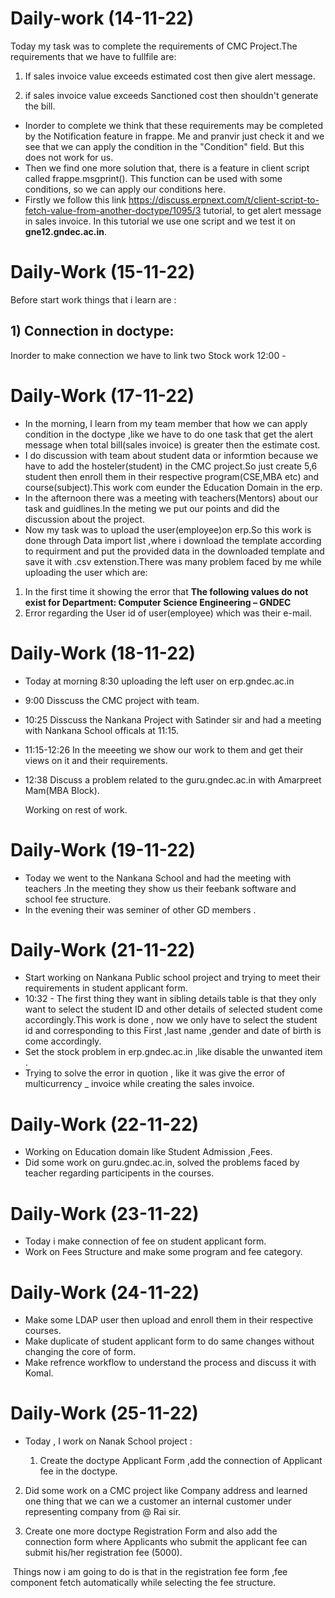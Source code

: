 # Daily-work (14-11-22)
Today my task was to complete the requirements of CMC Project.The requirements  that we have to fullfile are:

1) If sales invoice value exceeds estimated cost then give alert message.

2) if sales invoice value exceeds Sanctioned cost then shouldn't
generate the bill.

- Inorder to complete we think that these requirements may be completed by the
  Notification feature in frappe. Me and pranvir just check it and we
  see that we can apply the condition in the "Condition" field. But this does not work for us.
-  Then we find one more solution that, there is a feature in client script called frappe.msgprint(). This function can be used with some conditions, so we can apply our conditions here.
-  Firstly we follow this link https://discuss.erpnext.com/t/client-script-to-fetch-value-from-another-doctype/1095/3 tutorial, to get alert message in sales invoice. In this tutorial we use one script and we test it on **gne12.gndec.ac.in**.

# Daily-Work (15-11-22)
Before start work things that i learn are :
## 1) Connection in doctype:
Inorder to make connection we have to link two
Stock work 12:00 -

# Daily-Work (17-11-22)

- In the morning, I learn from my team member that how we can apply condition  in the doctype ,like we have to do one task that get the alert message when total bill(sales invoice) is greater then the estimate cost. 
- I do discussion with team about student data or informtion because we have to add the hosteler(student) in the CMC project.So just create 5,6 student then enroll them in their respective program(CSE,MBA etc) and course(subject).This work com eunder the Education Domain in the erp.
- In the afternoon there was a meeting with teachers(Mentors) about our task and guidlines.In the meting we put our points and did the discussion about the project.
- Now my task was to upload the user(employee)on erp.So this work is done through Data import list ,where i  download the template according to requirment and put the provided data in the downloaded template and save it with .csv extenstion.There was  many  problem faced by me while uploading the user which are:
1) In the first time it showing the error that **The following values do not exist for Department: Computer Science Engineering – GNDEC**
2) Error regarding the User id of user(employee) which was their e-mail.

# Daily-Work (18-11-22)

- Today at morning 8:30 uploading the left user on erp.gndec.ac.in
- 9:00 Disscuss the CMC project with team.
- 10:25 Disscuss the Nankana Project with Satinder sir and had a meeting with Nankana School officals at 11:15.
- 11:15-12:26 In the meeeting we show our work to them and get their views on it and their requirements.
- 12:38 Discuss a problem related to the guru.gndec.ac.in with Amarpreet Mam(MBA Block).
  
  Working on rest of work.
  
# Daily-Work (19-11-22)
  
 - Today we went to the Nankana School and had the meeting with teachers .In the meeting they show us their feebank software and school fee structure.
 - In the evening their was seminer of other GD members .

# Daily-Work (21-11-22)

- Start working on Nankana Public school project and trying to meet their requirements in student applicant form.
- 10:32 -  The first thing they want in sibling  details  table is that
they only want to select the student ID and other details of selected
student come accordingly.This  work is done , now we only have to select the
student id and corresponding to this  First ,last name ,gender and
date of birth is come accordingly.
- Set the stock problem in erp.gndec.ac.in ,like disable the unwanted item .
- Trying to solve the error in quotion , like it was give the error of multicurrency _ invoice while creating the sales invoice.

# Daily-Work (22-11-22)

- Working on Education domain like Student Admission ,Fees.
- Did some work on guru.gndec.ac.in, solved the problems faced by teacher regarding participents in the courses.
  
# Daily-Work (23-11-22)

- Today i make connection of fee on student applicant form.
- Work on Fees Structure and make some program and fee category.

# Daily-Work (24-11-22)

- Make some LDAP user then upload and enroll them in their respective courses.
- Make duplicate of student applicant form to do same changes without changing the core of form.
- Make refrence workflow to understand the process and discuss it with Komal.

# Daily-Work (25-11-22)

- Today , I work on Nanak School project :

  1. Create the doctype Applicant Form ,add the connection of Applicant
fee in the doctype.

 2. Did some work on a CMC project like Company address and learned one
thing that we can we a customer an internal customer under
representing company from @ Rai sir.

 3. Create one more doctype Registration Form and also add the
connection  form where Applicants who submit the applicant fee can
submit his/her registration fee (5000).

 Things now i am going to do is that in the registration fee form ,fee component fetch automatically while selecting the fee structure.


